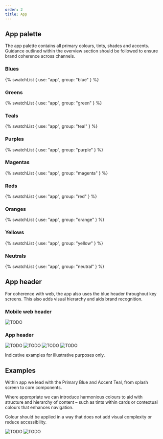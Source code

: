 ```yaml
---
order: 2
title: App
---
```


## App palette

The app palette contains all primary colours, tints, shades and accents. Guidance outlined within the overview section should be followed to ensure brand coherence across channels.

### Blues

{% swatchList { use: "app", group: "blue" } %}

### Greens

{% swatchList { use: "app", group: "green" } %}

### Teals

{% swatchList { use: "app", group: "teal" } %}

### Purples

{% swatchList { use: "app", group: "purple" } %}

### Magentas

{% swatchList { use: "app", group: "magenta" } %}

### Reds

{% swatchList { use: "app", group: "red" } %}

### Oranges

{% swatchList { use: "app", group: "orange" } %}

### Yellows

{% swatchList { use: "app", group: "yellow" } %}

### Neutrals

{% swatchList { use: "app", group: "neutral" } %}

## App header

For coherence with web, the app also uses the blue header throughout key screens. This also adds visual hierarchy and aids brand recognition.

### Mobile web header

![TODO](./mobile-header.png)

### App header

![TODO](./app-header1.png) ![TODO](./app-header2.png) ![TODO](./app-header3.png) ![TODO](./app-header4.png)

Indicative examples for illustrative purposes only.

## Examples

Within app we lead with the Primary Blue and Accent Teal, from splash screen to core components.

Where appropriate we can introduce harmonious colours to aid with structure and hierarchy of content – such as tints within cards or contextual colours that enhances navigation.

Colour should be applied in a way that does not add visual complexity or reduce accessibility.

![TODO](./app-homepage.png) ![TODO](./app-settings.png)
